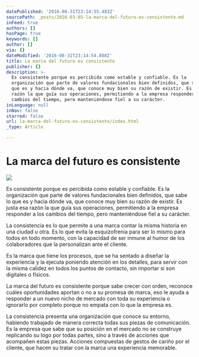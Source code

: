 ```yaml
---
datePublished: '2016-08-31T23:14:55.483Z'
sourcePath: _posts/2016-03-05-la-marca-del-futuro-es-consistente.md
inFeed: true
authors: []
hasPage: true
keywords: []
author: []
via: {}
dateModified: '2016-08-31T23:14:54.808Z'
title: La marca del futuro es consistente
publisher: {}
description: >-
  Es consistente porque es percibida como estable y confiable. Es la
  organización que parte de valores fundacionales bien definidos, que sabe lo
  que es y hacia dónde va, que conoce muy bien su razón de existir. Es justa esa
  razón la que guía sus operaciones, permitiendo a la empresa responder a los
  cambios del tiempo, pero manteniéndose fiel a su carácter.
inLanguage: null
inNav: false
starred: false
url: la-marca-del-futuro-es-consistente/index.html
_type: Article

---
```

# La marca del futuro es consistente
![](https://s3-us-west-2.amazonaws.com/the-grid-img/p/2b9d668093c465f599a7d3041c2a11174c5b9760.jpg)

Es consistente porque es percibida como estable y confiable. Es la organización que parte de valores fundacionales bien definidos, que sabe lo que es y hacia dónde va, que conoce muy bien su razón de existir. Es justa esa razón la que guía sus operaciones, permitiendo a la empresa responder a los cambios del tiempo, pero manteniéndose fiel a su carácter.

La consistencia es lo que permite a una marca contar la misma historia en una ciudad u otra. Es lo que evita la esquizofrenia para ser lo mismo para todos en todo momento, con la capacidad de ser inmune al humor de los colaboradores que la personalizan ante el cliente.

Es la marca que tiene los procesos, que se ha sentado a diseñar la experiencia y la ejecuta poniendo atención en los detalles, para servir con la misma calidez en todos los puntos de contacto, sin importar si son digitales o físicos.

La marca del futuro es consistente porque sabe crecer con orden, reconoce cuáles oportunidades aportan o no a su promesa de marca, eso le ayuda a responder a un nuevo nicho de mercado con toda su experiencia o ignorarlo por completo porque no empata con lo que la empresa es.

La consistencia presenta una organización que conoce su entorno, habiendo trabajado de manera correcta todas sus piezas de comunicación. Es la empresa que sabe que su posición en el mercado no se construye replicando su logo por todas partes, sino a través de acciones que acompañen estas piezas. Acciones compuestas de gestos de cariño por el cliente, que hacen su tratar con la marca una experiencia memorable.